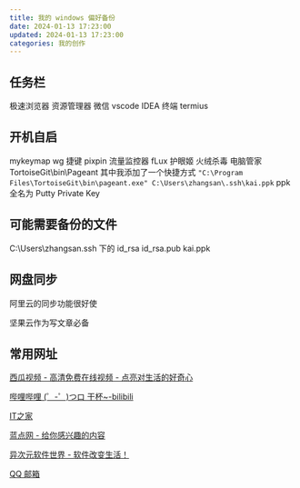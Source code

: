 ```yaml
---
title: 我的 windows 偏好备份
date: 2024-01-13 17:23:00
updated: 2024-01-13 17:23:00
categories: 我的创作
---
```


## 任务栏

极速浏览器 资源管理器 微信 vscode IDEA
终端 termius

## 开机自启

mykeymap
wg
捷键
pixpin
流量监控器
fLux
护眼姬
火绒杀毒
电脑管家
TortoiseGit\bin\Pageant 其中我添加了一个快捷方式 `"C:\Program Files\TortoiseGit\bin\pageant.exe" C:\Users\zhangsan\.ssh\kai.ppk` ppk 全名为 Putty Private Key

## 可能需要备份的文件

C:\Users\zhangsan\.ssh 下的 id_rsa id_rsa.pub kai.ppk

## 网盘同步

阿里云的同步功能很好使

坚果云作为写文章必备

## 常用网址

[西瓜视频 - 高清免费在线视频 - 点亮对生活的好奇心](https://www.ixigua.com/)

[哔哩哔哩 (゜-゜)つロ 干杯~-bilibili](https://www.bilibili.com/)

[IT之家](https://www.ithome.com/)

[蓝点网 - 给你感兴趣的内容](https://www.landiannews.com/)

[异次元软件世界 - 软件改变生活！](https://www.iplaysoft.com/)

[QQ 邮箱](https://mail.qq.com/)

